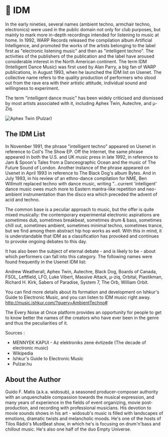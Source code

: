 # 🎼 IDM

In the early nineties, several names (ambient techno, armchair techno, electronics) were used in the public domain not only for club
purposes, but mainly to mark more in-depth recordings intended for listening to music at home. In 1992, WARP Records released the
compilation album Artificial Intelligence, and promoted the works of the artists belonging to the label first as "electronic listening
music" and then as "intelligent techno". The activities of the publishers of the publication and the label have aroused considerable
interest in the North American continent. The term IDM (Intelligent Dance Music) was first used by Alan Parry, a big fan of WARP
publications, in August 1993, when he launched the IDM list on Usenet. The collective name refers to the quality production of
performers who stood out from the rave era with their artistic attitude, individual sound and willingness to experiment.

The term "intelligent dance music" has been widely criticised and dismissed by
most artists associated with it, including Aphex Twin, Autechre, and μ-Ziq.

![Aphex Twin (Pulzar)](_static/images/idm/aphex-twin.png)

## The IDM List

In November 1991, the phrase "intelligent techno" appeared on Usenet in reference to Coil's The Show EP. Off the Internet, the same
phrase appeared in both the U.S. and UK music press in late 1992, in reference to Jam & Spoon's Tales from a Danceographic Ocean
and the music of The Future Sound of London. Another instance of the phrase appeared on Usenet in April 1993 in reference to The
Black Dog's album Bytes. And in July 1993, in his review of an ethno-dance compilation for NME, Ben Willmott replaced techno
with dance music, writing "...current 'intelligent' dance music owes much more to Eastern mantra-like repetition and neo-ambient
instrumentation than the disco era which preceded the advent of acid and techno.

The common base is a peculiar approach to music, but the offer is quite mixed musically: the contemporary experimental electronic
aspirations are sometimes dub, sometimes breakbeat, sometimes drum & bass, sometimes chill out, sometimes ambient, sometimes
minimal techno, sometimes trance, but we find among them abstract hip hop works as well. With this in mind, it is understandable
that IDM as a classification has provoked and continues to provoke ongoing debates to this day.

It has also been the subject of eternal debate - and is likely to be - about which performers can fall into this category. The following
names were found frequently in the Usenet IDM list:

Andrew Weatherall, Aphex Twin, Autechre, Black Dog, Boards of Canada, FSOL, Leftfield, LFO, Luke Vibert, Massive Attack,
μ-ziq, Orbital, Plastikman, Richard H. Kirk, Sabers of Paradise, System 7, The Orb, William Orbit.

You can find more details about its formation and development on Ishkur's Guide to Electronic Music, and you can listen to IDM
music right away.
<http://music.ishkur.com/?query=AmbientTechno#>

The Every Noise at Once platform provides an opportunity for people to get to know better the names of the creators who have ever
been in the genre and thus the peculiarities of it.

Sources :

- MENNYEK KAPUI - Az elektroniks zene évtizede (The decade of electronic music)
- Wikipedia
- Ishkur's Guide to Electronic Music
- Pulzar.hu

## About the Author

Guido F. Matis (a.k.a. widosub), a seasoned producer-composer authority with an unquenchable compassion towards the musical
expression, and many years of experience in the fields of event organizing, movie post-production, and recording with professional
musicians. His devotion to movie sounds shows in his art - widosub's music is filled with landscapes of emotions, dramatic twists and
melancholic moods. He's one of the hosts of Tilos Rádió's MustBeat show, in which he's is focusing on drum'n'bass and chillout
music. He's also one half of the duo Empty Universe.
